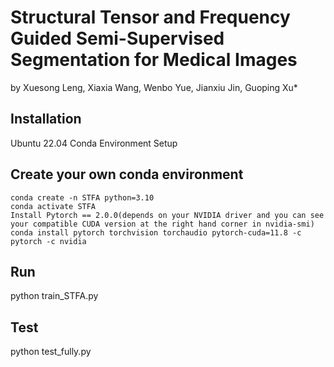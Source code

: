 # Structural Tensor and Frequency Guided Semi-Supervised Segmentation for Medical Images
by Xuesong Leng, Xiaxia Wang, Wenbo Yue, Jianxiu Jin, Guoping Xu*

## Installation
Ubuntu 22.04
Conda Environment Setup

## Create your own conda environment

```
conda create -n STFA python=3.10
conda activate STFA
Install Pytorch == 2.0.0(depends on your NVIDIA driver and you can see your compatible CUDA version at the right hand corner in nvidia-smi)
conda install pytorch torchvision torchaudio pytorch-cuda=11.8 -c pytorch -c nvidia
```


## Run
python train_STFA.py

## Test
python test_fully.py
